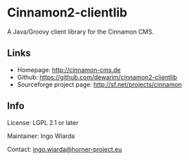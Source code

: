 # Cinnamon2-clientlib

A Java/Groovy client library for the Cinnamon CMS.

## Links

* Homepage: http://cinnamon-cms.de
* Github: https://github.com/dewarim/cinnamon2-clientlib
* Sourceforge project page: http://sf.net/projects/cinnamon

## Info

License: LGPL 2.1 or later

Maintainer: Ingo Wiarda

Contact: ingo.wiarda@horner-project.eu

